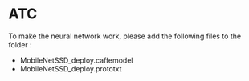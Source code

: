 # ATC

To make the neural network work, please add the following files to the folder :
   - MobileNetSSD_deploy.caffemodel
   - MobileNetSSD_deploy.prototxt
